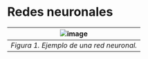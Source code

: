 # Redes neuronales
| ![image](https://upload.wikimedia.org/wikipedia/commons/thumb/1/11/Colored_neural_network_es.svg/800px-Colored_neural_network_es.svg.png) |
|:--:|
| *Figura 1. Ejemplo de una red neuronal.* |





